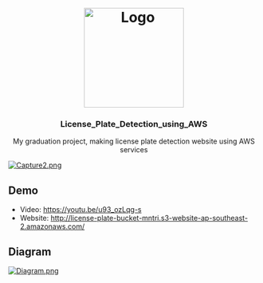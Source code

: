<h1 align="center">
  <br>
  <a><img src="https://i.postimg.cc/BQj3wKwq/License-Plate-Logo-Black.png" alt="Logo" width="200"></a>
  <br>
  <h3 align="center">License_Plate_Detection_using_AWS</h3>
</h1>
<p align="center">My graduation project, making license plate detection website using AWS services</p>

[![Capture2.png](https://i.postimg.cc/BvQqqVn0/Capture2.png)](https://postimg.cc/JsvwxKX6)

## Demo
* Video: https://youtu.be/u93_ozLqg-s 
* Website: http://license-plate-bucket-mntri.s3-website-ap-southeast-2.amazonaws.com/

## Diagram
[![Diagram.png](https://i.postimg.cc/1t3ZQnM5/Diagram.png)](https://postimg.cc/67gPVQDD)
